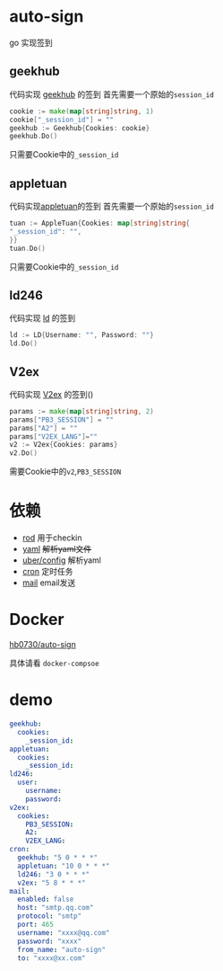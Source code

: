 # auto-sign
go 实现签到

## geekhub 
代码实现 [geekhub](https://geekhub.com) 的签到
首先需要一个原始的`session_id`
```go
cookie := make(map[string]string, 1)
cookie["_session_id"] = ""
geekhub := Geekhub{Cookies: cookie}
geekhub.Do()
```

只需要Cookie中的`_session_id`

## appletuan 
代码实现[appletuan](https://appletuan.com)的签到
首先需要一个原始的`session_id`
```go
tuan := AppleTuan{Cookies: map[string]string{
"_session_id": "",
}}
tuan.Do()
```

只需要Cookie中的`_session_id`


## ld246
代码实现 [ld](https://ld246.com) 的签到
```go
ld := LD{Username: "", Password: ""}
ld.Do()
```
## V2ex
代码实现 [V2ex](https://V2ex.com) 的签到()
```go
params := make(map[string]string, 2)
params["PB3_SESSION"] = ""
params["A2"] = ""
params["V2EX_LANG"]=""
v2 := V2ex{Cookies: params}
v2.Do()
```

需要Cookie中的`v2`,`PB3_SESSION`

# 依赖
* [rod](https://github.com/go-rod/rod) 用于checkin
* [yaml](https://github.com/go-yaml/yaml) ~~解析yaml文件~~
* [uber/config](https://github.com/uber-go/config) 解析yaml
* [cron](https://github.com/robfig/cron) 定时任务
* [mail](https://github.com/xhit/go-simple-mail) email发送

# Docker 
[hb0730/auto-sign](https://hub.docker.com/r/hb0730/auto-sign)

具体请看 `docker-compsoe`

# demo 
```yaml
geekhub:
  cookies:
    _session_id:
appletuan:
  cookies:
    _session_id:
ld246:
  user:
    username:
    password:
v2ex:
  cookies:
    PB3_SESSION:
    A2:
    V2EX_LANG:   
cron:
  geekhub: "5 0 * * *"
  appletuan: "10 0 * * *"
  ld246: "3 0 * * *"
  v2ex: "5 8 * * *"
mail:
  enabled: false
  host: "smtp.qq.com"
  protocol: "smtp"
  port: 465
  username: "xxxx@qq.com"
  password: "xxxx"
  from_name: "auto-sign"
  to: "xxxx@xx.com"
```